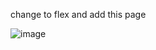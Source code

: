 change to flex
and add this page

![image](https://github.com/user-attachments/assets/f86dbb83-afd9-41c1-8776-ce104eee70b4)
